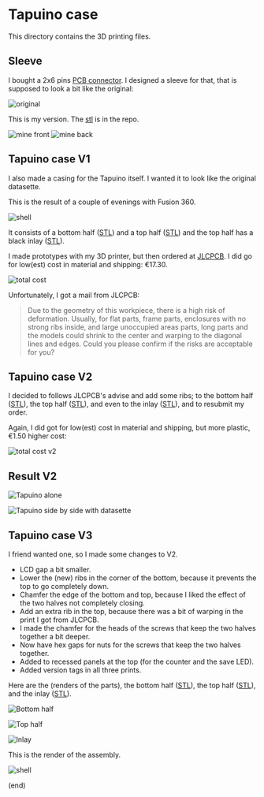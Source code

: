 # Tapuino case

This directory contains the 3D printing files.


## Sleeve

I bought a 2x6 pins [PCB connector](https://www.aliexpress.com/item/33015746310.html).
I designed a sleeve for that, that is supposed to look a bit like the original:

![original](sleeve-orig.jpg)

This is my version.
The [stl](sleeve-square.stl) is in the repo.


![mine front](sleeve-square.jpg) ![mine back](sleeve-square-back.jpg) 



## Tapuino case V1

I also made a casing for the Tapuino itself.
I wanted it to look like the original datasette.

This is the result of a couple of evenings with Fusion 360.

![shell](shell.png)

It consists of a bottom half ([STL](ShellBot.stl)) and a top half ([STL](ShellTop.stl)) and the top half has a black inlay ([STL](Inlay.stl)).

I made prototypes with my 3D printer, but then ordered at [JLCPCB](https://jlcpcb.com/DMP).
I did go for low(est) cost in material and shipping: €17.30.

![total cost](totalcost.png)

Unfortunately, I got a mail from JLCPCB:

> Due to the geometry of this workpiece, there is a high risk of deformation.
> Usually, for flat parts, frame parts, enclosures with no strong ribs inside, and large unoccupied areas parts, long parts and the models could shrink to the center and warping to the diagonal lines and edges.
> Could you please confirm if the risks are acceptable for you?



## Tapuino case V2

I decided to follows JLCPCB's advise and add some ribs; to the bottom half ([STL](ShellBot2.stl)), the top half ([STL](ShellTop2.stl)), and even to the inlay ([STL](Inlay2.stl)),
and to resubmit my order.

Again, I did got for low(est) cost in material and shipping, but more plastic, €1.50 higher cost:

![total cost v2](totalcost2.png)


## Result V2

![Tapuino alone](alone.jpg)

![Tapuino side by side with datasette](sidebyside.jpg)


## Tapuino case V3

I friend wanted one, so I made some changes to V2.

- LCD gap a bit smaller.
- Lower the (new) ribs in the corner of the bottom, because it prevents the top to go completely down.
- Chamfer the edge of the bottom and top, because I liked the effect of the two halves not completely closing.
- Add an extra rib in the top, because there was a bit of warping in the print I got from JLCPCB.
- I made the chamfer for the heads of the screws that keep the two halves together a bit deeper.
- Now have hex gaps for nuts for the screws that keep the two halves together.
- Added to recessed panels at the top (for the counter and the save LED).
- Added version tags in all three prints.

Here are the (renders of the parts), the bottom half ([STL](ShellBot3.stl)), the top half ([STL](ShellTop3.stl)), and the inlay ([STL](Inlay3.stl)).

![Bottom half](ShellBot3.png)

![Top half](ShellTop3.png)

![Inlay](Inlay3.png)

This is the render of the assembly.

![shell](shell3.png)


(end)
